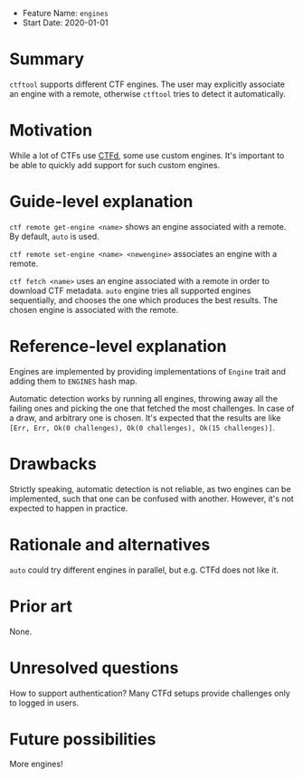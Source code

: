 - Feature Name: `engines`
- Start Date: 2020-01-01

# Summary
[summary]: #summary

`ctftool` supports different CTF engines. The user may explicitly associate an engine with a remote, otherwise `ctftool`
tries to detect it automatically.

# Motivation
[motivation]: #motivation

While a lot of CTFs use [CTFd](https://github.com/CTFd/CTFd), some use custom engines. It's important to be able to
quickly add support for such custom engines.

# Guide-level explanation
[guide-level-explanation]: #guide-level-explanation

`ctf remote get-engine <name>` shows an engine associated with a remote. By default, `auto` is used.

`ctf remote set-engine <name> <newengine>` associates an engine with a remote.

`ctf fetch <name>` uses an engine associated with a remote in order to download CTF metadata. `auto` engine tries all
supported engines sequentially, and chooses the one which produces the best results. The chosen engine is associated
with the remote.

# Reference-level explanation
[reference-level-explanation]: #reference-level-explanation

Engines are implemented by providing implementations of `Engine` trait and adding them to `ENGINES` hash map.

Automatic detection works by running all engines, throwing away all the failing ones and picking the one that fetched
the most challenges. In case of a draw, and arbitrary one is chosen. It's expected that the results are like `[Err, Err,
Ok(0 challenges), Ok(0 challenges), Ok(15 challenges)]`.

# Drawbacks
[drawbacks]: #drawbacks

Strictly speaking, automatic detection is not reliable, as two engines can be implemented, such that one can be confused
with another. However, it's not expected to happen in practice.

# Rationale and alternatives
[rationale-and-alternatives]: #rationale-and-alternatives

`auto` could try different engines in parallel, but e.g. CTFd does not like it.

# Prior art
[prior-art]: #prior-art

None.

# Unresolved questions
[unresolved-questions]: #unresolved-questions

How to support authentication? Many CTFd setups provide challenges only to logged in users.

# Future possibilities
[future-possibilities]: #future-possibilities

More engines!
